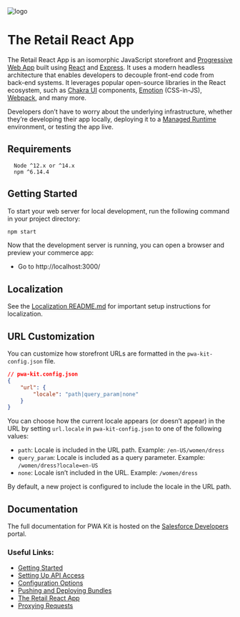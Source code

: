 <img alt="logo" src="react-retail-app.png" />

# The Retail React App

The Retail React App is an isomorphic JavaScript storefront and [Progressive Web App](https://developer.mozilla.org/en-US/docs/Web/Progressive_web_apps) built using [React](https://reactjs.org/) and [Express](https://expressjs.com/). It uses a modern headless architecture that enables developers to decouple front-end code from back-end systems. It leverages popular open-source libraries in the React ecosystem, such as [Chakra UI](https://chakra-ui.com/) components, [Emotion](https://emotion.sh/docs/introduction) (CSS-in-JS), [Webpack](https://webpack.js.org/), and many more.

Developers don’t have to worry about the underlying infrastructure, whether they’re developing their app locally, deploying it to a [Managed Runtime](https://developer.salesforce.com/docs/commerce/pwa-kit-managed-runtime/guide/mrt-overview.html) environment, or testing the app live.

## Requirements

```
  Node ^12.x or ^14.x
  npm ^6.14.4
```

## Getting Started

To start your web server for local development, run the following command in your project directory:

```bash
npm start
```

Now that the development server is running, you can open a browser and preview your commerce app:

-   Go to http://localhost:3000/

## Localization

See the [Localization README.md](./app/translations/README.md) for important setup instructions for localization.

## URL Customization

You can customize how storefront URLs are formatted in the `pwa-kit-config.json` file.

```json
// pwa-kit.config.json
{
    "url": {
        "locale": "path|query_param|none"
    }
}
```

You can choose how the current locale appears (or doesn’t appear) in the URL by setting `url.locale` in `pwa-kit-config.json` to one of the following values:

-   `path`: Locale is included in the URL path. Example: `/en-US/women/dress`
-   `query_param`: Locale is included as a query parameter. Example: `/women/dress?locale=en-US`
-   `none`: Locale isn’t included in the URL. Example: `/women/dress`

By default, a new project is configured to include the locale in the URL path.

## Documentation

The full documentation for PWA Kit is hosted on the [Salesforce Developers](https://developer.salesforce.com/docs/commerce/pwa-kit-managed-runtime/overview) portal.

### Useful Links:

-   [Getting Started](https://developer.salesforce.com/docs/commerce/pwa-kit-managed-runtime/guide/getting-started.html)
-   [Setting Up API Access](https://developer.salesforce.com/docs/commerce/pwa-kit-managed-runtime/guide/setting-up-api-access.html)
-   [Configuration Options](https://developer.salesforce.com/docs/commerce/pwa-kit-managed-runtime/guide/configuration-options.html)
-   [Pushing and Deploying Bundles](https://developer.salesforce.com/docs/commerce/pwa-kit-managed-runtime/guide/pushing-and-deploying-bundles.html)
-   [The Retail React App](https://developer.salesforce.com/docs/commerce/pwa-kit-managed-runtime/guide/retail-react-app.html)
-   [Proxying Requests](https://developer.salesforce.com/docs/commerce/pwa-kit-managed-runtime/guide/proxying-requests.html)
